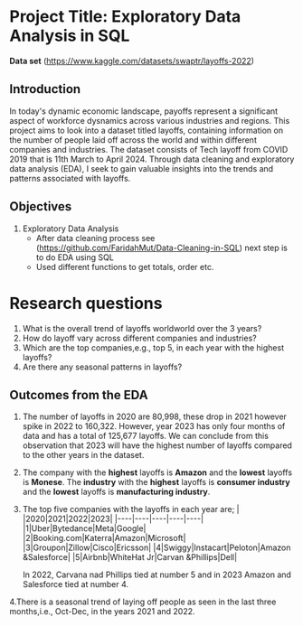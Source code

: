 # Project Title: Exploratory Data Analysis in SQL

**Data set** (https://www.kaggle.com/datasets/swaptr/layoffs-2022)

## Introduction
In today's dynamic economic landscape, payoffs represent a significant aspect of workforce dysnamics across various industries and regions. This project aims to look into a dataset titled layoffs, containing information on the number of people laid off across the world and within different companies and industries. The dataset consists of Tech layoff from COVID 2019 that is 11th March to April 2024. Through data cleaning and exploratory data analysis (EDA), I seek to gain valuable insights into the trends and patterns associated with layoffs.

## Objectives
1. Exploratory Data Analysis
   * After data cleaning process see (https://github.com/FaridahMut/Data-Cleaning-in-SQL) next step is to do EDA using SQL
   * Used different functions to get totals, order etc.
  
# Research questions
1. What is the overall trend of layoffs worldworld over the 3 years?
2. How do layoff vary across different companies and industries?
3. Which are the top companies,e.g., top 5, in each year with the highest layoffs?
4. Are there any seasonal patterns in layoffs?

## Outcomes from the EDA
1. The number of layoffs in 2020 are 80,998, these drop in 2021 however spike in 2022 to 160,322. However, year 2023 has only four months of data and has a total of 125,677 layoffs. We can conclude from this observation that 2023 will have the highest number of layoffs compared to the other years in the dataset.
2. The company with the **highest** layoffs is **Amazon** and the **lowest** layoffs is **Monese**. The **industry** with the **highest** layoffs is **consumer industry** and the **lowest** layoffs is **manufacturing industry**.
3. The top five companies with the layoffs in each year are;
   | |2020|2021|2022|2023|
   |----|----|----|----|----|
   |1|Uber|Bytedance|Meta|Google|
   |2|Booking.com|Katerra|Amazon|Microsoft|
   |3|Groupon|Zillow|Cisco|Ericsson|
   |4|Swiggy|Instacart|Peloton|Amazon &Salesforce|
   |5|Airbnb|WhiteHat Jr|Carvan &Phillips|Dell|

   In 2022, Carvana nad Phillips tied at number 5 and in 2023 Amazon and Salesforce tied at number 4.
   
4.There is a seasonal trend of laying off people as seen in the last three months,i.e., Oct-Dec, in the years 2021 and 2022.
